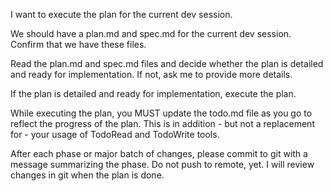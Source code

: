 I want to execute the plan for the current dev session.

We should have a plan.md and spec.md for the current dev session. Confirm that we have these files.

Read the plan.md and spec.md files and decide whether the plan is detailed and ready for implementation. If not, ask me to provide more details.

If the plan is detailed and ready for implementation, execute the plan.

While executing the plan, you MUST update the todo.md file as you go to reflect the progress of the plan. This is in addition - but not a replacement for - your usage of TodoRead and TodoWrite tools.

After each phase or major batch of changes, please commit to git with a message summarizing the phase. Do not push to remote, yet. I will review changes in git when the plan is done.
